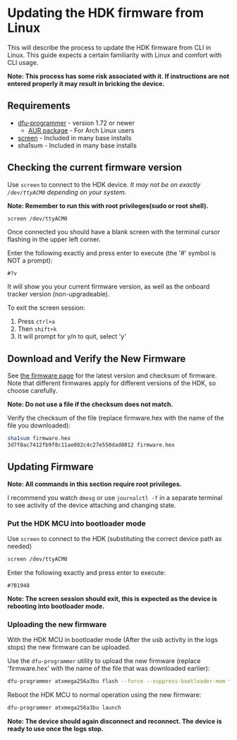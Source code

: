 # Updating the HDK firmware from Linux

This will describe the process to update the HDK firmware from CLI in Linux. This guide expects a certain familiarity with Linux and comfort with CLI usage.

**Note: This process has some risk associated with it. If instructions are not entered properly it may result in bricking the device.**

## Requirements

- [dfu-programmer](https://dfu-programmer.github.io/) - version 1.72 or newer
  - [AUR package](https://aur.archlinux.org/packages/dfu-programmer/) - For Arch Linux users
- [screen](https://www.gnu.org/software/screen/) - Included in many base installs
- sha1sum - Included in many base installs

## Checking the current firmware version

Use `screen` to connect to the HDK device. *It may not be on exactly `/dev/ttyACM0` depending on your system.*

**Note: Remember to run this with root privileges(sudo or root shell).**

```bash
screen /dev/ttyACM0
```

Once connected you should have a blank screen with the terminal cursor flashing in the upper left corner.

Enter the following exactly and press enter to execute (the '#' symbol is NOT a prompt):

```
#?v
```

It will show you your current firmware version, as well as the onboard tracker version (non-upgradeable).

To exit the screen session:

1. Press `ctrl+a`
2. Then `shift+k`
3. It will prompt for y/n to quit, select 'y'

## Download and Verify the New Firmware

See [the firmware page](HDKFirmwareVersions.md) for the latest version and checksum of firmware. Note that different firmwares apply for different versions of the HDK, so choose carefully.

**Note: Do not use a file if the checksum does not match.**

Verify the checksum of the file (replace firmware.hex with the name of the file you downloaded):
```bash
sha1sum firmware.hex
3d7f8ac7412fb9f8c11ae082c4c27e550dad8012 firmware.hex
```

## Updating Firmware

**Note: All commands in this section require root privileges.**

I recommend you watch `dmesg` or use `journalctl -f` in a separate terminal to see activity of the device attaching and changing state.

### Put the HDK MCU into bootloader mode

Use `screen` to connect to the HDK (substituting the correct device path as needed)

```bash
screen /dev/ttyACM0
```

Enter the following exactly and press enter to execute:

```
#?B1948
```

**Note: The screen session should exit, this is expected as the device is rebooting into bootloader mode.**

### Uploading the new firmware

With the HDK MCU in bootloader mode (After the usb activity in the logs stops) the new firmware can be uploaded.

Use the `dfu-programmer` utility to upload the new firmware (replace 'firmware.hex' with the name of the file that was downloaded earlier):

```bash
dfu-programmer atxmega256a3bu flash --force --suppress-bootloader-mem firmware.hex
```

Reboot the HDK MCU to normal operation using the new firmware:

```bash
dfu-programmer atxmega256a3bu launch
```
**Note: The device should again disconnect and reconnect.  The device is ready to use once the logs stop.**

